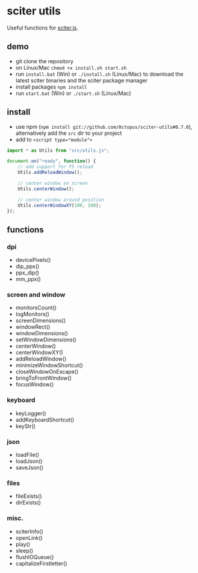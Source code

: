 # sciter utils

Useful functions for [sciter.js](https://sciter.com/).

## demo

- git clone the repository
- on Linux/Mac `chmod +x install.sh start.sh`
- run `install.bat` (Win) or `./install.sh` (Linux/Mac) to download the latest sciter binaries and the sciter package manager
- install packages `npm install`
- run `start.bat` (Win) or `./start.sh` (Linux/Mac)

## install

- use npm (`npm install git://github.com/8ctopus/sciter-utils#0.7.0`), alternatively add the `src` dir to your project
- add to `<script type="module">`

```js
import * as Utils from "src/utils.js";

document.on("ready", function() {
    // add support for F5 reload
    Utils.addReloadWindow();

    // center window on screen
    Utils.centerWindow();

    // center window around position
    Utils.centerWindowXY(100, 100);
});
```

## functions

### dpi

- devicePixels()
- dip_ppx()
- ppx_dip()
- mm_ppx()

### screen and window

- monitorsCount()
- logMonitors()
- screenDimensions()
- windowRect()
- windowDimensions()
- setWindowDimensions()
- centerWindow()
- centerWindowXY()
- addReloadWindow()
- minimizeWindowShortcut()
- closeWindowOnEscape()
- bringToFrontWindow()
- focusWindow()

### keyboard

- keyLogger()
- addKeyboardShortcut()
- keyStr()

### json

- loadFile()
- loadJson()
- saveJson()

### files

- fileExists()
- dirExists()

### misc.

- sciterInfo()
- openLink()
- play()
- sleep()
- flushIOQueue()
- capitalizeFirstletter()
